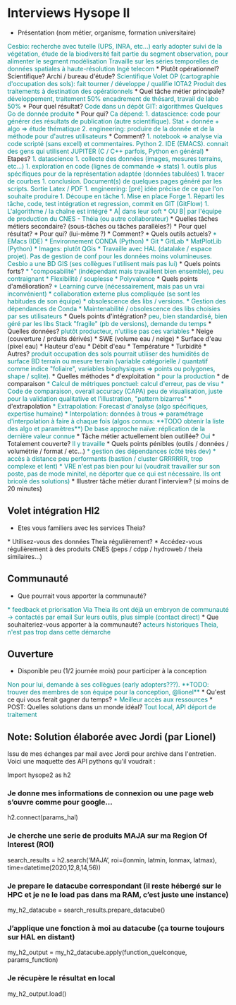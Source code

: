 # Interviews Hysope II


* Présentation (nom métier, organisme, formation universitaire)
<span class="user-answer">
Cesbio: recherche avec tutelle (UPS, INRA, etc...)
early adopter
suivi de la végétation, étude de la biodiversité
fait partie du segment observation, pour alimenter le segment modélisation
Travaille sur les séries temporelles de données spatiales à haute-résolution
Ingé telecom
</span>
  * Plutôt opérationnel? Scientifique? Archi / bureau d'étude?
<span class="user-answer">
Scientifique
Volet OP (cartographie d'occupation des sols): fait tourner / développe / qualifie IOTA2
Produit des traitements à destination des opérationnels
</span>
* Quel tâche métier principale? 
<span class="user-answer">
développement, traitement 50%
encadrement de thésard, travail de labo 50%
</span>
  * Pour quel résultat?
<span class="user-answer">
Code dans un dépôt GIT: algorithmes
Quelques Go de donnée produite
</span>
  * Pour qui?
<span class="user-answer">
Ca dépend: 
1. datascience: code pour générer des résultats de publication (autre scientifique). Stat + donnée + algo => étude thématique
2. engineering: produire de la donnée et de la méthode pour d'autres utilisateurs
</span>
  * Comment?
<span class="user-answer">
1. notebook => analyse via code scripté (sans excell)  et commentaires. Python
2. IDE (EMACS). connait des gens qui utilisent JUPITER (C / C++ parfois, Python en général)
</span>
  * Etapes?
<span class="user-answer">
1. datascience
  1. collecte des données (images, mesures terrains, etc...)
  1. exploration en code (lignes de commande => stats)
  1. outils plus spécifiques pour de la représentation adaptée (données tabulées)
  1. tracer de courbes
  1. conclusion. Document(s) de quelques pages généré par les scripts. Sortie Latex / PDF
1. engineering: [pré] idée précise de ce que l'on souhaite produire
  1. Découpe en tâche
  1. Mise en place Forge
  1. Réparti les tâche, code, test intégration et regression, commit en GIT (GitFlow)
  1. L'algorithme / la chaîne est intégré 
    * A| dans leur soft 
    * OU B| par l'équipe de production du CNES - Théia (ou autre collaborateur)
</span>
* Quelles tâches métiers secondaire? (sous-tâches ou tâches parallèles?)
<span class="user-answer">

</span>
  * Pour quel résultat?
<span class="user-answer">

</span>
  * Pour qui? (lui-même ?)
<span class="user-answer">

</span>
  * Comment?
<span class="user-answer">

</span>
* Quels outils actuels?
<span class="user-answer">
* EMacs (IDE)
* Environnement CONDA (Python)
* Git
* GitLab
* MatPlotLib (Python)
* Images: plutôt QGis
* Travaille avec HAL (datalake / espace projet). Pas de gestion de conf pour les données moins volumineuses. Cesbio a une BD GIS (ses collègues l'utilisent mais pas lui)
</span>
  * Quels points forts?
<span class="user-answer">
* "composabilité" (indépendant mais travaillent bien ensemble), peu contraignant
* Flexibilité / souplesse
* Polyvalence
</span>
  * Quels points d'amélioration?
<span class="user-answer">
* Learning curve (nécessairement, mais pas un vrai inconvénient)
* collaboration externe plus compliquée (se sont les habitudes de son équipe)
* obsolescence des libs / versions. 
  * Gestion des dépendances de Conda
  * Maintenabilité / obsolescence des libs choisies par ses utilisateurs
</span>
  * Quels points d'intégration?
<span class="user-answer">
peu, bien standardisé, bien géré par les libs
Stack "fragile" (pb de versions), demande du temps
</span>
* Quelles données? 
<span class="user-answer">
plutôt producteur, n'utilise pas ces variables
</span>
  * Neige (couverture / prduits dérivés)
<span class="user-answer">

</span>
  * SWE (volume eau / neige)
<span class="user-answer">

</span>
  * Surface d'eau (pixel eau)
<span class="user-answer">

</span>
  * Hauteur d'eau
<span class="user-answer">

</span>
  * Débit d'eau
<span class="user-answer">

</span>
  * Température
<span class="user-answer">

</span>
  * Turbidité
<span class="user-answer">

</span>
  * Autres?
<span class="user-answer">
produit occupation des sols
pourrait utiliser des humidités de surface
BD terrain ou mesure terrain (variable catégorielle / quantatif comme indice "foliaire", variables biophysiques => points ou polygones, shape / sqlite).
</span>
* Quelles méthodes
  * d'exploitation
<span class="user-answer">
* pour la production
</span>
  * de comparaison
<span class="user-answer">
* Calcul de métriques ponctuel: calcul d'erreur, pas de visu
* Code de comparaison, overall accuracy (CAPA)
peu de visualisation, juste pour la validation qualitative et l'illustration, "pattern bizarres"
</span>
  * d'extrapolation
<span class="user-answer">
* Extrapolation: Forecast d'analyse (algo spécifiques, expertise humaine)
* Interpolation: données à trous => paramétrage d'interpolation à faire à chaque fois (algos connus: **TODO obtenir la liste des algo et paramètres**) De base approche naïve: réplication de la dernière valeur connue
</span>
* Tâche métier actuellement bien outillée?
<span class="user-answer">
Oui
</span>
  * Totalement couverte?
<span class="user-answer">
Il y travaille
</span>
* Quels points pénibles (outils / données / volumétrie / format / etc...)
<span class="user-answer">
* gestion des dépendances (côté très dev)
* accès à distance peu performants (bastion / cluster GRRRRRR, trop complexe et lent)
* VRE n'est pas bien pour lui (voudrait travailler sur son poste, pas de mode minitel, ne déporter que ce qui est nécessaire. Ils ont bricolé des solutions)
</span>
* Illustrer tâche métier durant l'interview? (si moins de 20 minutes)
<span class="user-answer">

</span>

## Volet intégration HI2

* Etes vous familiers avec les services Theia?
<span class="user-answer">

</span>
* Utilisez-vous des données Theia régulièrement?
<span class="user-answer">

</span>
* Accédez-vous régulièrement à des produits CNES (peps / cdpp / hydroweb / theia similaires...)
<span class="user-answer">

</span>

## Communauté

* Que pourrait vous apporter la communauté?
<span class="user-answer">
* feedback et priorisation
Via Theia ils ont déjà un embryon de communauté -> contactés par email
Sur leurs outils, plus simple (contact direct)
</span>
* Que souhaiteriez-vous apporter à la communauté?
<span class="user-answer">
acteurs historiques Theia, n'est pas trop dans cette démarche
</span>

## Ouverture

* Disponible peu (1/2 journée mois) pour participer à la conception
<span class="user-answer">
Non pour lui, demande à ses collègues (early adopters???). **TODO: trouver des membres de son équipe pour la conception, @lionel**
</span>
* Qu'est ce qui vous ferait gagner du temps?
<span class="user-answer">
* Meilleur accès aux ressources
</span>
* POST: Quelles solutions dans un monde idéal?
<span class="user-answer">
Tout local, API déport de traitement
</span>


## Note: Solution élaborée avec Jordi (par Lionel)
Issu de mes échanges par mail avec Jordi pour archive dans l'entretien. Voici une maquette des API pythons qu'il voudrait : 

Import hysope2 as h2

### Je donne mes informations de connexion ou une page web s’ouvre comme pour google…
h2.connect(params_hal)

### Je cherche une serie de produits MAJA sur ma Region Of Interest (ROI)
search_results = h2.search(‘MAJA’, roi=(lonmin, latmin, lonmax, latmax), time=datetime(2020,12,8,14,56))

### Je prepare le datacube correspondant (il reste hébergé sur le HPC et je ne le load pas dans ma RAM, c’est juste une instance)
my_h2_datacube = search_results.prepare_datacube()

### J’applique une fonction à moi au datacube (ça tourne toujours sur HAL en distant)
my_h2_output = my_h2_datacube.apply(function_quelconque, params_function)

### Je récupère le résultat en local
my_h2_output.load()


<style>
.user-answer {
  color: darkcyan;  
}
</style>
